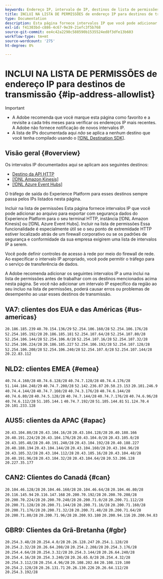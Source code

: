```yaml
---
keywords: Endereço IP, intervalo de IP, destinos de lista de permissões, incluir na lista de permissões, incluir na lista de permissões destinos de transmissão
title: INCLUI NA LISTA DE PERMISSÕES de endereço IP para destinos de transmissão
type: Documentation
description: Esta página fornece intervalos IP que você pode adicionar à lista de permissões para exportar com segurança dados do Experience Platform para o terminal da API REST HTTP, Amazon Kinesis ou instância do Azure Event Hubs.
exl-id: f41303bd-c886-4c67-9e39-21efc3f5b768
source-git-commit: ee4c42a2298c588590b1535524ed8f3dfe13b603
workflow-type: tm+mt
source-wordcount: '275'
ht-degree: 0%

---
```


# INCLUI NA LISTA DE PERMISSÕES de endereço IP para destinos de transmissão {#ip-address-allowlist}

>[!IMPORTANT]
>
> * A Adobe recomenda que você marque esta página como favorito e a revisite a cada três meses para verificar os endereços IP mais recentes. A Adobe não fornece notificação de novos intervalos IP.
> * A lista de IPs documentada aqui *não* se aplica a nenhum destino que você tenha compilado usando o [[!DNL Destination SDK]](/help/destinations/destination-sdk/overview.md).

## Visão geral {#overview}

Os intervalos IP documentados aqui se aplicam aos seguintes destinos:

* [Destino da API HTTP](./http-destination.md)
* [[!DNL Amazon Kinesis]](/help/destinations/catalog/cloud-storage/amazon-kinesis.md)
* [[!DNL Azure Event Hubs]](/help/destinations/catalog/cloud-storage/azure-event-hubs.md)

O tráfego de saída do Experience Platform para esses destinos sempre passa pelos IPs listados nesta página.

Incluir na lista de permissões Esta página fornece intervalos IP que você pode adicionar ao arquivo para exportar com segurança dados do Experience Platform para o seu terminal HTTP, instância [!DNL Amazon Kinesis] ou [!DNL Azure Event Hubs]. Incluir na lista de permissões Essa funcionalidade é especialmente útil se o seu ponto de extremidade HTTP estiver localizado atrás de um firewall corporativo ou se os padrões de segurança e conformidade da sua empresa exigirem uma lista de intervalos IP a serem.

Você pode definir controles de acesso à rede por meio do firewall de rede. Ao especificar o intervalo IP apropriado, você pode permitir o tráfego para o serviço de transferência de dados.

A Adobe recomenda adicionar os seguintes intervalos IP a uma inclui na lista de permissões antes de trabalhar com os destinos mencionados acima nesta página. Se você não adicionar um intervalo IP específico da região ao seu incluo na lista de permissões, poderá causar erros ou problemas de desempenho ao usar esses destinos de transmissão.

## VA7: clientes dos EUA e das Américas {#us-americas}

`20.186.185.239`
`40.70.154.136/29`
`52.254.106.160/28`
`52.254.106.176/28`
`52.254.105.192/28`
`20.186.185.181`
`52.254.107.64/28`
`52.254.107.80/28`
`52.254.106.144/28`
`52.254.106.0/28`
`52.254.107.16/28`
`52.254.107.32/28`
`52.254.106.224/28`
`20.186.185.227`
`52.254.106.192/28`
`52.254.107.128/28`
`52.254.106.208/28`
`52.254.106.240/28`
`52.254.107.0/28`
`52.254.107.144/28`
`20.22.83.112`
<!-- 
## VA6: US and Americas customers running on AWS {#aws}

The IP range below applies to Experience Platform customers running on Amazon Web Services (AWS). See the [Experience Platform Multi-Cloud overview](../../../landing/multi-cloud.md) for more information.

`66.117.18.0/24` -->

## NLD2: clientes EMEA {#emea}

`40.74.4.160/28`
`40.74.6.128/28`
`40.74.7.128/28`
`40.74.4.176/28`
`51.144.184.248/29`
`40.74.7.208/28`
`52.142.236.87`
`20.50.23.153`
`20.101.246.9`
`40.74.4.144/28`
`40.74.7.160/28`
`40.74.3.176/28`
`40.74.6.144/28`
`40.74.6.80/28`
`40.74.5.128/28`
`40.74.7.144/28`
`40.74.7.176/28`
`40.74.6.96/28`
`40.74.6.112/28`
`51.105.144.1`
`40.74.7.192/28`
`51.105.144.81`
`51.124.70.4`
`20.101.233.128`

## AUS5: clientes da APAC {#apac}

`20.43.104.80/28`
`20.43.104.16/28`
`20.43.104.128/28`
`20.40.188.166`
`20.40.191.224/28`
`20.43.104.176/28`
`20.43.104.0/28`
`20.43.105.0/28`
`20.43.105.48/28`
`20.40.191.240/28`
`20.43.104.192/28`
`20.40.188.227`
`20.40.188.194`
`20.43.104.144/28`
`20.43.104.160/28`
`20.43.104.96/28`
`20.43.105.32/28`
`20.43.104.112/28`
`20.43.105.16/28`
`20.43.104.48/28`
`20.40.191.96/28`
`20.43.104.32/28`
`20.43.104.64/28`
`20.53.206.128`
`20.227.35.177`

## CAN2: Clientes do Canadá {#can}

`20.104.46.128/28`
`20.104.46.160/28`
`20.104.46.64/28`
`20.104.46.80/28`
`20.116.145.94`
`20.116.147.168`
`20.200.70.192/28`
`20.200.70.208/28`
`20.200.70.224/28`
`20.200.70.240/28`
`20.200.71.0/28`
`20.200.71.112/28`
`20.200.71.128/28`
`20.200.71.144/28`
`20.200.71.16/28`
`20.200.71.160/28`
`20.200.71.176/28`
`20.200.71.32/28`
`20.200.71.48/28`
`20.200.71.64/28`
`20.200.71.80/28`
`20.200.71.96/28`
`20.200.93.180`
`20.200.94.116`
`20.200.94.83`

## GBR9: Clientes da Grã-Bretanha {#gbr}

`20.254.3.48/28`
`20.254.4.0/28`
`20.26.128.247`
`20.254.1.128/28`
`20.254.2.32/28`
`20.26.64.208/28`
`20.254.2.208/28`
`20.254.3.176/28`
`20.254.4.64/28`
`20.254.3.32/28`
`20.254.3.144/28`
`20.26.64.240/28`
`20.254.4.16/28`
`20.254.3.240/28`
`20.26.65.0/28`
`20.254.4.32/28`
`20.254.3.112/28`
`20.254.4.96/28`
`20.108.202.84`
`20.108.119.100`
`20.254.2.128/28`
`20.26.131.71`
`20.26.130.226`
`20.26.64.112/28`
`20.254.3.192/28`